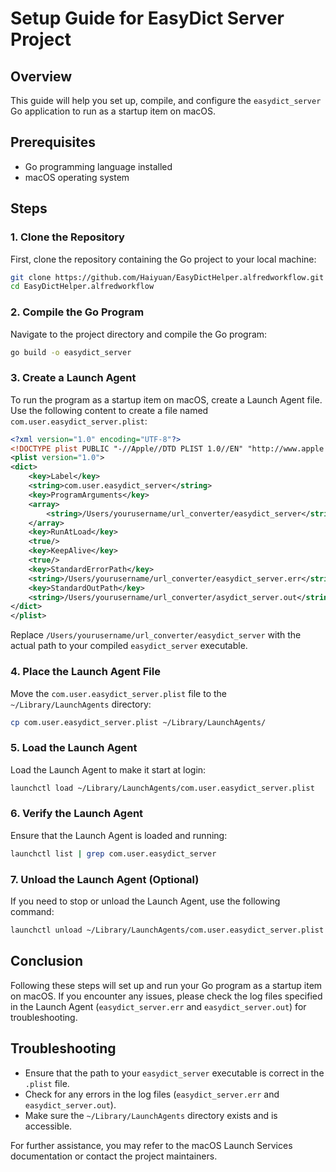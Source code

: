 # Setup Guide for EasyDict Server Project

## Overview

This guide will help you set up, compile, and configure the `easydict_server` Go application to run as a startup item on macOS.

## Prerequisites

- Go programming language installed
- macOS operating system

## Steps

### 1. Clone the Repository

First, clone the repository containing the Go project to your local machine:

```bash
git clone https://github.com/Haiyuan/EasyDictHelper.alfredworkflow.git
cd EasyDictHelper.alfredworkflow
```

### 2. Compile the Go Program

Navigate to the project directory and compile the Go program:

```bash
go build -o easydict_server
```

### 3. Create a Launch Agent

To run the program as a startup item on macOS, create a Launch Agent file. Use the following content to create a file named `com.user.easydict_server.plist`:

```xml
<?xml version="1.0" encoding="UTF-8"?>
<!DOCTYPE plist PUBLIC "-//Apple//DTD PLIST 1.0//EN" "http://www.apple.com/DTDs/PropertyList-1.0.dtd">
<plist version="1.0">
<dict>
    <key>Label</key>
    <string>com.user.easydict_server</string>
    <key>ProgramArguments</key>
    <array>
        <string>/Users/yourusername/url_converter/easydict_server</string>
    </array>
    <key>RunAtLoad</key>
    <true/>
    <key>KeepAlive</key>
    <true/>
    <key>StandardErrorPath</key>
    <string>/Users/yourusername/url_converter/easydict_server.err</string>
    <key>StandardOutPath</key>
    <string>/Users/yourusername/url_converter/asydict_server.out</string>
</dict>
</plist>
```

Replace `/Users/yourusername/url_converter/easydict_server` with the actual path to your compiled `easydict_server` executable.

### 4. Place the Launch Agent File

Move the `com.user.easydict_server.plist` file to the `~/Library/LaunchAgents` directory:

```bash
cp com.user.easydict_server.plist ~/Library/LaunchAgents/
```

### 5. Load the Launch Agent

Load the Launch Agent to make it start at login:

```bash
launchctl load ~/Library/LaunchAgents/com.user.easydict_server.plist
```

### 6. Verify the Launch Agent

Ensure that the Launch Agent is loaded and running:

```bash
launchctl list | grep com.user.easydict_server
```

### 7. Unload the Launch Agent (Optional)

If you need to stop or unload the Launch Agent, use the following command:

```bash
launchctl unload ~/Library/LaunchAgents/com.user.easydict_server.plist
```

## Conclusion

Following these steps will set up and run your Go program as a startup item on macOS. If you encounter any issues, please check the log files specified in the Launch Agent (`easydict_server.err` and `easydict_server.out`) for troubleshooting.

## Troubleshooting

- Ensure that the path to your `easydict_server` executable is correct in the `.plist` file.
- Check for any errors in the log files (`easydict_server.err` and `easydict_server.out`).
- Make sure the `~/Library/LaunchAgents` directory exists and is accessible.

For further assistance, you may refer to the macOS Launch Services documentation or contact the project maintainers.